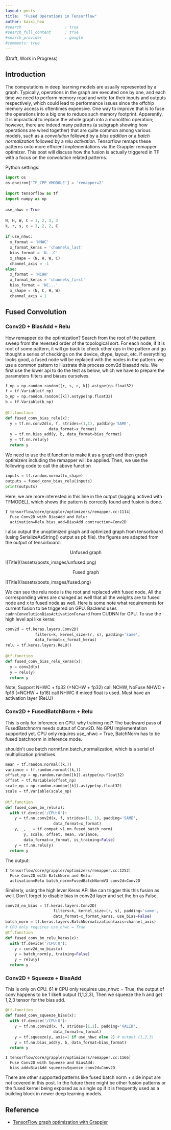 ```yaml
---
layout: posts
title:  "Fused Operations in Tensorflow"
author: kaixi_hou
#search                   : true
#search_full_content      : true
#search_provider          : google
#comments: true
---
```

(Draft, Work in Progress)
## Introduction
The computations in deep learning models are usually represented by a graph.
Typically, operations in the graph are executed one by one, and each time we need
to perform memory read and write for their inputs and outputs respectively,
which could lead to performance issues since the offchip memory access is
oftentimes expensive. One way to improve that is to fuse the operations into a
big one to reduce such memory footprint. Apparently, it is impractical to replace
the whole graph into a monolithic operation; however, there are indeed many
patterns (a subgraph showing how operations are wired together) that are quite
common among various models, such as a _convolution_ followed by a _bias
addition_ or a _batch normalization_ followed by a _relu activation_. Tensorflow
remaps these patterns onto more efficient implementations via the Grappler
remapper optimizer. This post will discuss how the fusion is actually triggered
in TF with a focus on the convolution related patterns.


Python settings:
```python
import os
os.environ['TF_CPP_VMODULE'] = 'remapper=2'

import tensorflow as tf
import numpy as np

use_nhwc = True

N, H, W, C = 1, 2, 3, 3
k, r, s, c = 3, 2, 2, C

if use_nhwc:
  x_format = 'NHWC'
  x_format_keras = 'channels_last'
  bias_format = 'N...C'
  x_shape = (N, H, W, C)
  channel_axis = -1
else:
  x_format = 'NCHW'
  x_format_keras = 'channels_first'
  bias_format = 'NC...'
  x_shape = (N, C, H, W)
  channel_axis = 1
```

## Fused Convolution
### Conv2D + BiasAdd + Relu
How remapper do the optimization?
Search from the root of the pattern, sweep from the reversed order of the topological sort. For each node, if it is root of some pattern, it will go back to check other ops in the pattern and go  thought a series of checkings on the device, dtype, layout, etc. If everything looks good, a fused node will be replaced with the nodes in the pattern.
we use a common pattern to illustrate this process conv2d biasadd relu. We first
use the lower api to do the test as below, which we have to prepare the parameters filters and biases ourselves.
```python
f_np = np.random.random([r, s, c, k]).astype(np.float32)
f = tf.Variable(f_np)
b_np = np.random.random([k]).astype(np.float32)
b = tf.Variable(b_np)

@tf.function
def fused_conv_bias_relu(x):
  y = tf.nn.conv2d(x, f, strides=(1,1), padding='SAME',
                   data_format=x_format)
  y = tf.nn.bias_add(y, b, data_format=bias_format)
  y = tf.nn.relu(y)
  return y
```
We need to use the tf.function to make it as a graph and then graph optimizers including the remapper will be applied.
Then, we use the following code to call the above function
```python
inputs = tf.random.normal(x_shape)
outputs = fused_conv_bias_relu(inputs)
print(outputs)
```

Here, we are more interested in this line in the output (logging actived with TFMODEL), which shows the pattern is correctly found and fusion is done.
```
I tensorflow/core/grappler/optimizers/remapper.cc:1114]
  Fuse Conv2D with BiasAdd and Relu:
  activation=Relu bias_add=BiasAdd contraction=Conv2D
```
I also output the unoptimized graph and optimized graph from tensorboard (using SerializeAsString() output as pb file). the figures are adapted from the output of tensorboard:

<p align=center> Unfused graph </p>
![Title](/assets/posts_images/unfused.png)

<p align=center> Fused graph </p>
![Title](/assets/posts_images/fused.png)


We can see the relu node is the root and replaced with fused node. All the corresponding wires are changed as well that all the weights are to fused node and x to fused node as well.
Here is some note what requirements for current fusion to be triggered on GPU. Backend uses `cudnnConvolutionBiasActivationForward` from CUDNN for GPU.
To use the high level api like keras:

```python
conv2d = tf.keras.layers.Conv2D(
             filters=k, kernel_size=(r, s), padding='same',
             data_format=x_format_keras)
relu = tf.keras.layers.ReLU()

@tf.function
def fused_conv_bias_relu_keras(x):
  y = conv2d(x)
  y = relu(y)
  return y
```
Note, Support NHWC + fp32 (=NCHW + fp32) call NCHW,
NoFuse  NHWC + fp16 (=NCHW + fp16) call NHWC if mixed float is used.
Must have an activation layer (ReLU)


### Conv2D + FusedBatchBorm + Relu
This is only for inference on CPU. why training not? The backward pass of FusedBatchnorm needs output of Conv2D. No GPU implementation supported yet.
CPU only requires use_nhwc = True, BatchNorm has to be fused batchnorm in inference mode.

shouldn't use batch normtf.nn.batch_normalization, which is a serial of multiplication primitives.
```python
mean = tf.random.normal((k,))
variance = tf.random.normal((k,))
offset_np = np.random.random([k]).astype(np.float32)
offset = tf.Variable(offset_np)
scale_np = np.random.random([k]).astype(np.float32)
scale = tf.Variable(scale_np)

@tf.function
def fused_conv_bn_relu(x):
  with tf.device('/CPU:0'):
    y = tf.nn.conv2d(x, f, strides=(1, 1), padding='SAME',
                     data_format=x_format)
    y, _, _ = tf.compat.v1.nn.fused_batch_norm(
        y, scale, offset, mean, variance,
        data_format=x_format, is_training=False)
    y = tf.nn.relu(y)
  return y
```
The output:
```
I tensorflow/core/grappler/optimizers/remapper.cc:1252]
  Fuse Conv2D with BatchNorm and Relu:
  activation=Relu batch_norm=FusedBatchNormV3 conv2d=Conv2D
```
Similerly, using the high lever Keras APi like can trigger this this fusion as well. Don't forget to disable bias in conv2d layer and set the bn as False.
```python
conv2d_no_bias = tf.keras.layers.Conv2D(
                     filters=k, kernel_size=(r, s), padding='same',
                     data_format=x_format_keras, use_bias=False)
batch_norm = tf.keras.layers.BatchNormalization(axis=channel_axis)
# CPU only requires use_nhwc = True
@tf.function
def fused_conv_bn_relu_keras(x):
  with tf.device('/CPU:0'):
    y = conv2d_no_bias(x)
    y = batch_norm(y, training=False)
    y = relu(y)
  return y
```
### Conv2D + Squeeze + BiasAdd
This is only on CPU.
61 # CPU only requires use_nhwc = True, the output of conv happens to be 1 like# output (1,1,2,3), Then we squeeze the h and get 1,2,3 tensor for the bias add.
```python
@tf.function
def fused_conv_squeeze_bias(x):
  with tf.device('/CPU:0'):
    y = tf.nn.conv2d(x, f, strides=[1,1], padding='VALID',
                     data_format=x_format) 
    y = tf.squeeze(y, axis=1 if use_nhwc else 2) # output (1,2,3)
    y = tf.nn.bias_add(y, b, data_format=bias_format)
  return y
```
```
I tensorflow/core/grappler/optimizers/remapper.cc:1166]
  Fuse Conv2D with Squeeze and BiasAdd:
  bias_add=BiasAdd squeeze=Squeeze conv2d=Conv2D
```

There are other supported patterns like fused batch norm + side input are not covered in this post. In the future there might be other fusion patterns or the fused kernel being exposed as a single op if it is frequently used as a building block in newer deep learning models.

## Reference
* [TensorFlow graph optimization with Grappler](https://www.tensorflow.org/guide/graph_optimization)

